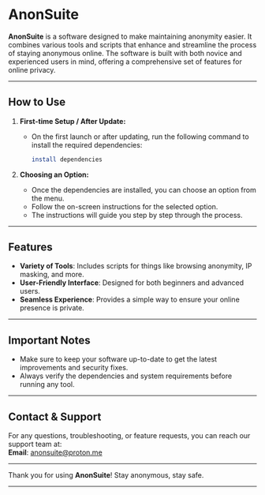 # **AnonSuite**

**AnonSuite** is a software designed to make maintaining anonymity easier. It combines various tools and scripts that enhance and streamline the process of staying anonymous online. The software is built with both novice and experienced users in mind, offering a comprehensive set of features for online privacy.

---

## **How to Use**

1. **First-time Setup / After Update:**
   - On the first launch or after updating, run the following command to install the required dependencies:
     ```bash
     install dependencies
     ```

2. **Choosing an Option:**
   - Once the dependencies are installed, you can choose an option from the menu.
   - Follow the on-screen instructions for the selected option.
   - The instructions will guide you step by step through the process.

---

## **Features**

- **Variety of Tools**: Includes scripts for things like browsing anonymity, IP masking, and more.
- **User-Friendly Interface**: Designed for both beginners and advanced users.
- **Seamless Experience**: Provides a simple way to ensure your online presence is private.

---

## **Important Notes**

- Make sure to keep your software up-to-date to get the latest improvements and security fixes.
- Always verify the dependencies and system requirements before running any tool.

---

## **Contact & Support**

For any questions, troubleshooting, or feature requests, you can reach our support team at:  
**Email**: anonsuite@proton.me

---

Thank you for using **AnonSuite**! Stay anonymous, stay safe.

---

